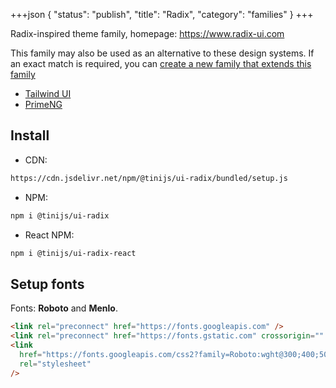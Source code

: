 +++json
{
  "status": "publish",
  "title": "Radix",
  "category": "families"
}
+++

Radix-inspired theme family, homepage: <https://www.radix-ui.com>

This family may also be used as an alternative to these design systems. If an exact match is required, you can [create a new family that extends this family](/ui/folder-structure)
- [Tailwind UI](https://tailwindui.com)
- [PrimeNG](https://primeng.org)

## Install

- CDN:

```txt
https://cdn.jsdelivr.net/npm/@tinijs/ui-radix/bundled/setup.js
```

- NPM:

```bash
npm i @tinijs/ui-radix
```

- React NPM:

```bash
npm i @tinijs/ui-radix-react
```

## Setup fonts

Fonts: **Roboto** and **Menlo**.

```html
<link rel="preconnect" href="https://fonts.googleapis.com" />
<link rel="preconnect" href="https://fonts.gstatic.com" crossorigin="" />
<link
  href="https://fonts.googleapis.com/css2?family=Roboto:wght@300;400;500;700&amp;display=swap"
  rel="stylesheet"
/>
```